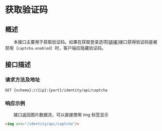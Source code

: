 # 获取验证码
## 概述
&emsp;&emsp;本接口主要用于获取验证码。如果在获取登录选项[[链接](./get-login-option)]接口获得验证码是被禁用（`captcha.enabled`）时，客户端应隐藏验证码。

## 接口描述
### 请求方法及地址

```
GET {schema}://{ip}:{port}/identity/api/captcha
```

### 响应示例
&emsp;&emsp;接口返回图片数据流，可以直接使用 img 标签显示

```html
<img src="/identity/api/captcha"/>
```